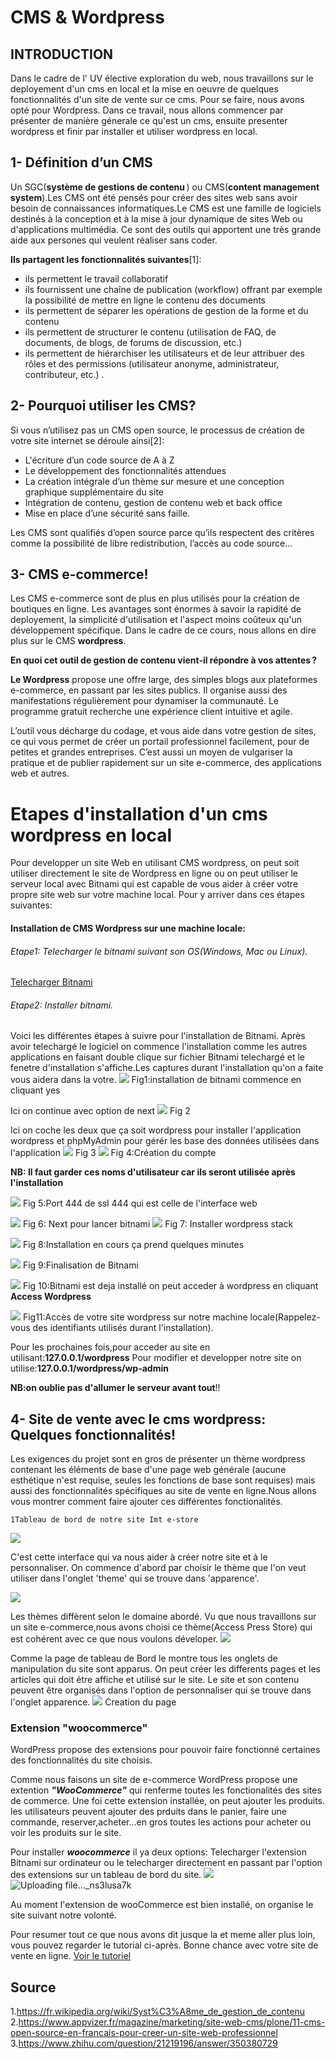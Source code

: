 # CMS & Wordpress
#### 
## INTRODUCTION
Dans le cadre de l' UV élective exploration du web, nous travaillons sur le deployement d'un cms en local et la mise en oeuvre de quelques fonctionnalités d'un site de vente sur ce cms. Pour se faire, nous avons opté pour Wordpress.
Dans ce travail, nous allons commencer par présenter de manière génerale ce qu'est un cms, ensuite presenter wordpress  et finir par installer et utiliser wordpress en local.

## 1- Définition d’un CMS

Un SGC(**système de gestions de contenu** ) ou CMS(**content management system**).Les CMS ont été pensés pour créer des sites web sans avoir besoin de connaissances informatiques.Le CMS est une famille de logiciels destinés à la conception et à la mise à jour dynamique de sites Web ou d'applications multimédia. Ce sont des outils qui apportent une très grande aide aux persones qui veulent réaliser sans coder.

 **Ils partagent les fonctionnalités suivantes**[1]:

- ils permettent le travail collaboratif
- ils fournissent une chaîne de publication (workflow) offrant par exemple la possibilité de mettre en ligne le contenu des documents 
- ils permettent de séparer les opérations de gestion de la forme et du contenu 
- ils permettent de structurer le contenu (utilisation de FAQ, de documents, de blogs, de forums de discussion, etc.) 
- ils permettent de hiérarchiser les utilisateurs et de leur attribuer des rôles et des permissions (utilisateur anonyme, administrateur, contributeur, etc.) .

## 2- Pourquoi utiliser  les CMS?

Si vous n’utilisez pas un CMS open source, le processus de création de votre site internet se déroule ainsi[2]:

- L'écriture d’un code source de A à Z
- Le développement des fonctionnalités attendues
- La création intégrale d’un thème sur mesure et  une conception graphique supplémentaire du site
- Intégration de contenu, gestion de contenu web et back office
- Mise en place d’une sécurité sans faille.

Les CMS sont qualifiés d’open source parce qu’ils respectent des critères comme la possibilité de libre redistribution, l’accès au code source...


## 3- CMS e-commerce!
Les CMS e-commerce sont de plus en plus utilisés pour la création de boutiques en ligne. Les avantages sont énormes à savoir la rapidité de deployement, la simplicité d'utilisation  et l'aspect moins coûteux qu'un développement spécifique. 
Dans le cadre de ce cours, nous allons en dire plus sur le CMS  **wordpress**. 

**En quoi cet outil de gestion de contenu vient-il répondre à vos attentes ?**

**Le Wordpress** propose une offre large, des simples blogs aux plateformes e-commerce, en passant par les sites publics. Il organise aussi des manifestations régulièrement pour dynamiser la communauté. Le programme gratuit recherche une expérience client intuitive et agile.

 L’outil vous décharge du codage, et vous aide dans votre gestion de sites, ce qui vous permet de créer un portail professionnel facilement, pour de petites et grandes entreprises. C’est aussi un moyen de vulgariser la pratique et  de publier rapidement sur un site e-commerce, des applications web et autres.




#  Etapes d'installation d'un cms wordpress en local

Pour developper un site Web en utilisant CMS wordpress, on peut soit utiliser directement le site de Wordpress en ligne ou on peut utiliser le serveur local avec Bitnami qui est capable de vous aider à créer votre propre site web sur votre machine local.
Pour y arriver dans ces étapes suivantes:

#### Installation de CMS Wordpress sur une machine locale:
###### Etape1: Telecharger le bitnami suivant son OS(Windows, Mac ou Linux).
[Telecharger Bitnami](https://bitnami.com/stack/wordpress/installer)
###### Etape2: Installer bitnami.

Voici les différentes étapes à suivre pour l'installation de Bitnami. Après avoir telechargé le logiciel on commence l'installation comme les autres applications en faisant double clique sur fichier Bitnami telechargé et le fenetre d'installation s'affiche.Les captures durant l'installation qu'on a faite vous aidera dans la votre.
![](https://i.imgur.com/H4VaVXT.png)
Fig1:installation de bitnami commence en cliquant yes

Ici on continue avec option de next 
![](https://i.imgur.com/JOOvAVO.png)
Fig 2

Ici on coche les deux que ça soit wordpress pour installer l'application wordpress et phpMyAdmin pour gérér les base des données utilisées dans l'application
![](https://i.imgur.com/FDZrWyY.png)
Fig 3
![](https://i.imgur.com/nvlLm8U.png)
Fig 4:Création du compte 

**NB: Il faut garder ces noms d'utilisateur car ils seront utilisée après l'installation**

![](https://i.imgur.com/Sb1Aa59.png)
Fig 5:Port  444 de ssl 444 qui est celle de l'interface web 

![](https://i.imgur.com/FS4eQ9R.png)
Fig 6: Next pour lancer bitnami
![](https://i.imgur.com/Ye7eiYz.png)
Fig 7: Installer wordpress stack

![](https://i.imgur.com/tDtqhCb.png)
Fig 8:Installation en cours ça prend quelques minutes

![](https://i.imgur.com/g030Z8R.png)
Fig 9:Finalisation de Bitnami

![](https://i.imgur.com/LNTu5vz.png)
Fig 10:Bitnami est deja installé on peut acceder à wordpress en cliquant **Access Wordpress**

![](https://i.imgur.com/1mkFfn9.png)
Fig11:Accès de votre site wordpress sur notre machine locale(Rappelez-vous des identifiants  utilisés durant l'installation). 



Pour les prochaines fois,pour acceder au site en utilisant:**127.0.0.1/wordpress**
Pour modifier et developper notre site on utilise:**127.0.0.1/wordpress/wp-admin**

**NB:on oublie pas d'allumer le serveur avant tout**!! 


## 4- Site de vente avec le cms wordpress: Quelques fonctionnalités!

Les exigences du projet sont en gros de présenter un  thème wordpress contenant les éléments de base d'une page web générale (aucune esthétique n'est requise, seules les fonctions de base sont requises) mais aussi des fonctionnalités spécifiques au site de vente en ligne.Nous allons vous montrer comment faire ajouter ces différentes fonctionalités.

    1Tableau de bord de notre site Imt e-store
    
![](https://i.imgur.com/InJNdLu.png)

C'est cette interface qui va nous aider à créer notre site et à le personnaliser. On commence d'abord par choisir le thème que l'on veut utiliser dans l'onglet 'theme' qui se trouve dans 'apparence'.

![](https://i.imgur.com/ORqQTAi.jpg)

Les thèmes diffèrent selon le domaine abordé. Vu que nous travaillons sur un site e-commerce,nous avons choisi ce thème(Access Press Store) qui est cohérent avec ce que nous voulons déveloper.
![](https://i.imgur.com/vJdZxBl.png)

Comme la page de tableau de Bord  le montre tous les onglets de manipulation du site sont apparus.
On peut créer les differents pages et les articles qui doit étre affiche et utilisé sur le site. Le site et son contenu peuvent être organisés dans l'option de personnaliser qui  se trouve dans l'onglet apparence.
![](https://i.imgur.com/FBnzT02.png)
            Creation du page





### Extension "woocommerce" ###
WordPress propose des extensions pour pouvoir faire fonctionné certaines des fonctionnalités du site choisis. 

Comme nous faisons un  site de e-commerce WordPress propose une extention ***"WooCommerce"*** qui  renferme toutes les fonctionalités des sites de commerce.
Une foi cette extension installée, on peut ajouter les produits. les utilisateurs peuvent ajouter des prduits dans le panier, faire une commande, reserver,acheter...en gros toutes les actions pour acheter ou voir les produits sur le site. 

Pour installer ***woocommerce*** il ya deux options:
Telecharger l'extension Bitnami sur ordinateur ou le telecharger directement en passant par l'option des extensions sur un tableau de bord  du site.
![](https://i.imgur.com/WZpmDRE.png)![Uploading file..._ns3lusa7k]()


Au moment l'extension de wooCommerce est bien installé, on organise le site suivant notre volonté.


Pour resumer tout ce que nous avons dit jusque la et meme aller plus loin, vous pouvez regarder le tutorial ci-après. Bonne chance avec votre site de vente en ligne.
[Voir le tutoriel](https://www.youtube.com/watch?v=eVQu-eUwaXw)



## Source
1.https://fr.wikipedia.org/wiki/Syst%C3%A8me_de_gestion_de_contenu
2.https://www.appvizer.fr/magazine/marketing/site-web-cms/plone/11-cms-open-source-en-francais-pour-creer-un-site-web-professionnel
3.https://www.zhihu.com/question/21219196/answer/350380729


